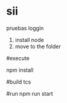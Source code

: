 # sii
pruebas loggin

1. install node
2. move to the folder

#execute 

npm install

#build
tcs

#run
npm run start
